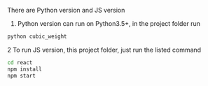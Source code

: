 There are Python version and JS version

1. Python version can run on Python3.5+, in the project folder run
```sh
python cubic_weight
```

2 To run JS version, this project folder, just run the listed command
```sh
cd react
npm install
npm start
```